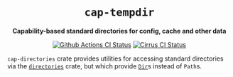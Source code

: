<div align="center">
  <h1><code>cap-tempdir</code></h1>

  <p>
    <strong>Capability-based standard directories for config, cache and other data</strong>
  </p>

  <p>
    <a href="https://github.com/sunfishcode/cap-std/actions?query=workflow%3ACI"><img src="https://github.com/sunfishcode/cap-std/workflows/CI/badge.svg" alt="Github Actions CI Status" /></a>
    <a href="https://cirrus-ci.com/github/sunfishcode/cap-std"><img src="https://api.cirrus-ci.com/github/sunfishcode/cap-std.svg" alt="Cirrus CI Status" /></a>
  </p>
</div>

`cap-directories` crate provides utilities for accessing standard directories
via the [`directories`] crate, but which provide [`Dir`]s instead of `Path`s.

[`directories`]: https://crates.io/crates/directories
[`Dir`]: https://docs.rs/cap-std/latest/cap_std/fs/struct.Dir.html
